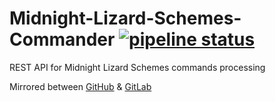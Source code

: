# Midnight-Lizard-Schemes-Commander [![pipeline status](https://gitlab.com/midnight-lizard/Schemes-Commander/badges/master/pipeline.svg)](https://gitlab.com/midnight-lizard/Schemes-Commander/commits/master)

REST API for Midnight Lizard Schemes commands processing

Mirrored between
[GitHub](https://github.com/Midnight-Lizard/Schemes-Commander) &
[GitLab](https://gitlab.com/midnight-lizard/Schemes-Commander)